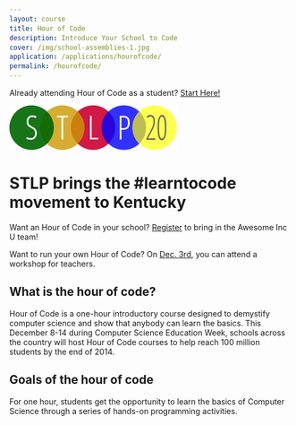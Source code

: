 ```yaml
---
layout: course
title: Hour of Code
description: Introduce Your School to Code
cover: /img/school-assemblies-1.jpg
application: /applications/hourofcode/
permalink: /hourofcode/
---
```

Already attending Hour of Code as a student? <a href="/hoc/" class="btn btn-lg btn-success">Start Here!</a>

![STLP](/img/logos/stlplogo.png)

# STLP brings the #learntocode movement to Kentucky

Want an Hour of Code in your school? [Register](/applications/hourofcode/) to bring in the Awesome Inc U team!

Want to run your own Hour of Code? On [Dec. 3rd](https://www.eventbrite.com/e/hour-of-code-teacher-workshop-2-tickets-14300688745), you can attend a workshop for teachers.

## What is the hour of code?

Hour of Code is a one-hour introductory course designed to demystify computer science and show that anybody can learn the basics. This December 8-14 during Computer Science Education Week, schools across the country will host Hour of Code courses to help reach 100 million students by the end of 2014.

## Goals of the hour of code

For one hour, students get the opportunity to learn the basics of Computer Science through a series of hands-on programming activities.